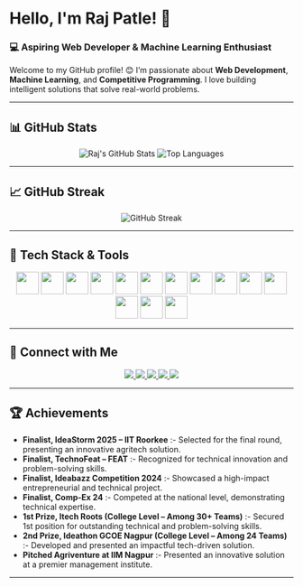 # Hello, I'm Raj Patle! 👋  
### 💻 Aspiring Web Developer & Machine Learning Enthusiast

Welcome to my GitHub profile! 😊 I’m passionate about **Web Development**, **Machine Learning**, and **Competitive Programming**. I love building intelligent solutions that solve real-world problems.

---

## 📊 GitHub Stats  
<p align="center">
  <img src="https://github-readme-stats.vercel.app/api?username=raj-patle1308&show_icons=true&theme=radical" alt="Raj's GitHub Stats" />
  <img src="https://github-readme-stats.vercel.app/api/top-langs/?username=raj-patle1308&layout=compact&theme=radical" alt="Top Languages" />
</p>

---

## 📈 GitHub Streak  
<p align="center">
  <img src="https://github-readme-streak-stats.herokuapp.com/?user=raj-patle1308&theme=radical" alt="GitHub Streak" />
</p>

---

## 🔧 Tech Stack & Tools  
<p align="center">
  <img src="https://cdn.jsdelivr.net/gh/devicons/devicon/icons/python/python-original.svg" width="40"/>
  <img src="https://cdn.jsdelivr.net/gh/devicons/devicon/icons/c/c-original.svg" width="40"/>
  <img src="https://cdn.jsdelivr.net/gh/devicons/devicon/icons/cplusplus/cplusplus-original.svg" width="40"/>
  <img src="https://cdn.jsdelivr.net/gh/devicons/devicon/icons/html5/html5-original.svg" width="40"/>
  <img src="https://cdn.jsdelivr.net/gh/devicons/devicon/icons/css3/css3-original.svg" width="40"/>
  <img src="https://cdn.jsdelivr.net/gh/devicons/devicon/icons/bootstrap/bootstrap-original.svg" width="40"/>
  <img src="https://cdn.jsdelivr.net/gh/devicons/devicon/icons/git/git-original.svg" width="40"/>
  <img src="https://cdn.jsdelivr.net/gh/devicons/devicon/icons/github/github-original.svg" width="40"/>
  <img src="https://cdn.jsdelivr.net/gh/devicons/devicon/icons/django/django-plain.svg" width="40"/>
  <img src="https://cdn.jsdelivr.net/gh/devicons/devicon/icons/mysql/mysql-original.svg" width="40"/>
  <img src="https://cdn.jsdelivr.net/gh/devicons/devicon/icons/vscode/vscode-original.svg" width="40"/>
  <img src="https://upload.wikimedia.org/wikipedia/commons/a/a7/Power_BI_Logo_2022.png" width="40"/>
  <img src="https://upload.wikimedia.org/wikipedia/commons/e/e2/Scikit-learn_logo_small.svg" width="40"/>
  <img src="https://upload.wikimedia.org/wikipedia/commons/6/66/TensorFlow_logo.svg" width="40"/>
</p>

---

## 🔗 Connect with Me  
<p align="center">
  <a href="https://www.linkedin.com/in/raj-patle-4b6520272/">
    <img src="https://img.shields.io/badge/-LinkedIn-blue?style=for-the-badge&logo=linkedin" />
  </a>
  <a href="mailto:rajpatle.job@gmail.com">
    <img src="https://img.shields.io/badge/-Gmail-red?style=for-the-badge&logo=gmail" />
  </a>
  <a href="https://portfolio-omega-lac-54.vercel.app/">
    <img src="https://img.shields.io/badge/-Portfolio-black?style=for-the-badge&logo=google-chrome" />
  </a>
  <a href="https://www.codechef.com/users/rajpatle">
    <img src="https://img.shields.io/badge/-CodeChef-black?style=for-the-badge&logo=codechef" />
  </a>
  <a href="https://www.hackerrank.com/profile/rajpatlepro1308">
    <img src="https://img.shields.io/badge/-HackerRank-brightgreen?style=for-the-badge&logo=hackerrank" />
  </a>
</p>

---


## 🏆 Achievements 

- **Finalist, IdeaStorm 2025 – IIT Roorkee** :- Selected for the final round, presenting an innovative agritech solution.  
- **Finalist, TechnoFeat – FEAT** :- Recognized for technical innovation and problem-solving skills.  
- **Finalist, Ideabazz Competition 2024** :- Showcased a high-impact entrepreneurial and technical project.  
- **Finalist, Comp-Ex 24** :- Competed at the national level, demonstrating technical expertise.  
- **1st Prize, Itech Roots (College Level – Among 30+ Teams)** :- Secured 1st position for outstanding technical and problem-solving skills.  
- **2nd Prize, Ideathon GCOE Nagpur (College Level – Among 24 Teams)** :- Developed and presented an impactful tech-driven solution.  
- **Pitched Agriventure at IIM Nagpur** :- Presented an innovative solution at a premier management institute.  


  
---


